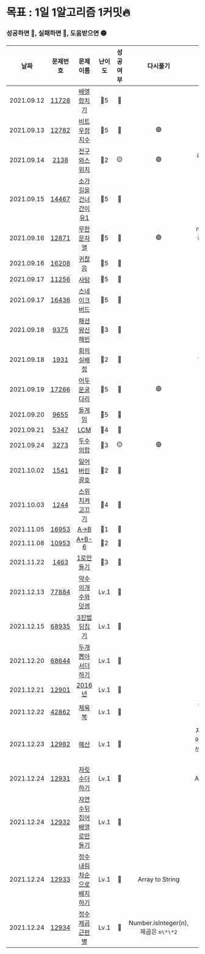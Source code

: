 # 목표 : 1일 1알고리즘 1커밋🔥

### 성공하면 🔵, 실패하면 🔴, 도움받으면 🟡

|    날짜    |                             문제번호                              |                                       문제이름                                       | 난이도 | 성공여부 |               다시풀기               |                               배운 지식                               |
| :--------: | :---------------------------------------------------------------: | :----------------------------------------------------------------------------------: | :----: | :------: | :----------------------------------: | :-------------------------------------------------------------------: |
| 2021.09.12 |          [11728](https://www.acmicpc.net/problem/11728)           |                 [배열합치기](https://www.acmicpc.net/problem/11728)                  |  🥈5   |    🔵    |                                      |                                                                       |
| 2021.09.13 |          [12782](https://www.acmicpc.net/problem/12782)           |                [비트우정지수](https://www.acmicpc.net/problem/12782)                 |  🥈5   |    🔵    |                  🟣                  |                                                                       |
| 2021.09.14 |           [2138](https://www.acmicpc.net/problem/2138)            |                 [전구와스위치](https://www.acmicpc.net/problem/2138)                 |  🥈2   |    🟡    |                  🟣                  |                           리스트 할당, 복사                           |
| 2021.09.15 |          [14467](https://www.acmicpc.net/problem/14467)           |             [소가길을건너간이유1](https://www.acmicpc.net/problem/14467)             |  🥈5   |    🔵    |                                      |                                                                       |
| 2021.09.16 |          [12871](https://www.acmicpc.net/problem/12871)           |                 [무한문자열](https://www.acmicpc.net/problem/12871)                  |  🥈5   |    🔵    |                  🟣                  |                    math > gcd 존재, lcm은 3.9부터                     |
| 2021.09.16 |          [16208](https://www.acmicpc.net/problem/16208)           |                   [귀찮음](https://www.acmicpc.net/problem/16208)                    |  🥈5   |    🔵    |                                      |                                                                       |
| 2021.09.17 |          [11256](https://www.acmicpc.net/problem/11256)           |                    [사탕](https://www.acmicpc.net/problem/11256)                     |  🥈5   |    🔵    |                                      |                                                                       |
| 2021.09.17 |          [16436](https://www.acmicpc.net/problem/16436)           |                [스네이크버드](https://www.acmicpc.net/problem/16436)                 |  🥈5   |    🔵    |                                      |                          sort() vs sorted()                           |
| 2021.09.18 |           [9375](https://www.acmicpc.net/problem/9375)            |                 [패션왕신해빈](https://www.acmicpc.net/problem/9375)                 |  🥈3   |    🔵    |                                      |                              2차원 배열                               |
| 2021.09.18 |           [1931](https://www.acmicpc.net/problem/1931)            |                  [회의실배정](https://www.acmicpc.net/problem/1931)                  |  🥈2   |    🔵    |                                      | [sorted() > key함수](https://docs.python.org/ko/3/howto/sorting.html) |
| 2021.09.19 |          [17266](https://www.acmicpc.net/problem/17266)           |                [어두운굴다리](https://www.acmicpc.net/problem/17266)                 |  🥈5   |    🔵    |                  🟣                  |                                                                       |
| 2021.09.20 |           [9655](https://www.acmicpc.net/problem/9655)            |                    [돌게임](https://www.acmicpc.net/problem/9655)                    |  🥈5   |    🔵    |                                      |                                                                       |
| 2021.09.21 |           [5347](https://www.acmicpc.net/problem/5347)            |                     [LCM](https://www.acmicpc.net/problem/5347)                      |  🥈4   |    🔵    |                                      |                                                                       |
| 2021.09.24 |           [3273](https://www.acmicpc.net/problem/3273)            |                   [두수의합](https://www.acmicpc.net/problem/3273)                   |  🥈3   |    🟡    |                  🟣                  |                               투 포인터                               |
| 2021.10.02 |           [1541](https://www.acmicpc.net/problem/1541)            |                 [잃어버린괄호](https://www.acmicpc.net/problem/1541)                 |  🥈2   |    🔵    |                                      |                                parsing                                |
| 2021.10.03 |           [1244](https://www.acmicpc.net/problem/1244)            |                [스위치켜고끄기](https://www.acmicpc.net/problem/1244)                |  🥈4   |    🔵    |                                      |                                  bfs                                  |
| 2021.11.05 |          [16953](https://www.acmicpc.net/problem/16953)           |                    [A->B](https://www.acmicpc.net/problem/16953)                     |  🥈1   |    🔵    |                                      |                                  bfs                                  |
| 2021.11.08 |          [10953](https://www.acmicpc.net/problem/10953)           |                    [A+B-6](https://www.acmicpc.net/problem/10953)                    |  🥉2   |    🔵    |                                      |                                parsing                                |
| 2021.11.22 |           [1463](https://www.acmicpc.net/problem/1463)            |                  [1로만들기](https://www.acmicpc.net/problem/1463)                   |  🥈3   |    🔵    |                                      |                                  dp                                   |
| 2021.12.13 | [77884](https://programmers.co.kr/learn/courses/30/lessons/77884) |     [약수의개수와덧셈](https://programmers.co.kr/learn/courses/30/lessons/77884)     |  Lv.1  |    🔵    |                                      |                                                                       |
| 2021.12.15 | [68935](https://programmers.co.kr/learn/courses/30/lessons/68935) |       [3진법뒤집기](https://programmers.co.kr/learn/courses/30/lessons/68935)        |  Lv.1  |    🔵    |                                      |                                forEach                                |
| 2021.12.20 | [68644](https://programmers.co.kr/learn/courses/30/lessons/68644) |     [두개뽑아서더하기](https://programmers.co.kr/learn/courses/30/lessons/68644)     |  Lv.1  |    🔵    |                                      |                       forEach, spread operation                       |
| 2021.12.21 | [12901](https://programmers.co.kr/learn/courses/30/lessons/12901) |          [2016년](https://programmers.co.kr/learn/courses/30/lessons/12901)          |  Lv.1  |    🔵    |                                      |                                reduce                                 |
| 2021.12.22 | [42862](https://programmers.co.kr/learn/courses/30/lessons/42862) |          [체육복](https://programmers.co.kr/learn/courses/30/lessons/42862)          |  Lv.1  |    🔵    |                                      |                    sort, filter, forEach, includes                    |
| 2021.12.23 | [12982](https://programmers.co.kr/learn/courses/30/lessons/12982) |           [예산](https://programmers.co.kr/learn/courses/30/lessons/12982)           |  Lv.1  |    🔵    |                                      |           자바스크립트에서 sort()를 쓰면 유니코드 순서이다.           |
| 2021.12.24 | [12931](https://programmers.co.kr/learn/courses/30/lessons/12931) |       [자릿수더하기](https://programmers.co.kr/learn/courses/30/lessons/12931)       |  Lv.1  |    🔵    |                                      |                             Array.from()                              |
| 2021.12.24 | [12932](https://programmers.co.kr/learn/courses/30/lessons/12932) | [자연수뒤집어배열로만들기](https://programmers.co.kr/learn/courses/30/lessons/12932) |  Lv.1  |    🔵    |                                      |                                                                       |
| 2021.12.24 | [12933](https://programmers.co.kr/learn/courses/30/lessons/12933) | [정수내림차순으로배치하기](https://programmers.co.kr/learn/courses/30/lessons/12933) |  Lv.1  |    🔵    |           Array to String            |                                                                       |
| 2021.12.24 | [12934](https://programmers.co.kr/learn/courses/30/lessons/12934) |      [정수제곱근판별](https://programmers.co.kr/learn/courses/30/lessons/12934)      |  Lv.1  |    🔵    | Number.isInteger(n), 제곱은 `n\*\*2` |                                                                       |
